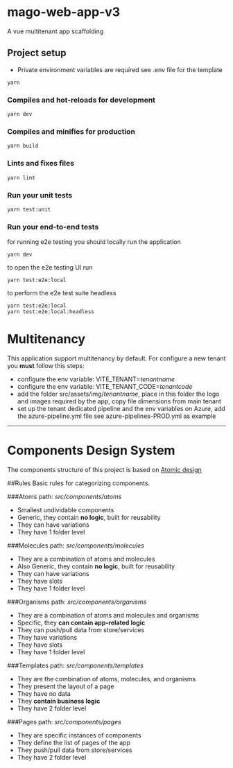 # mago-web-app-v3
A vue multitenant app scaffolding

## Project setup
* Private environment variables are required see .env file for the template
```
yarn
```

### Compiles and hot-reloads for development
```
yarn dev
```

### Compiles and minifies for production
```
yarn build
```

### Lints and fixes files
```
yarn lint
```

### Run your unit tests
```
yarn test:unit
```

### Run your end-to-end tests
for running e2e testing you should locally run the application
```
yarn dev
```
to open the e2e testing UI run
```
yarn test:e2e:local 
```
to perform the e2e test suite headless
```
yarn test:e2e:local 
yarn test:e2e:local:headless
```

# Multitenancy
This application support multitenancy by default.
For configure a new tenant you **must** follow this steps:
- configure the env variable: VITE_TENANT=*tenantname*
- configure the env variable: VITE_TENANT_CODE=*tenantcode*
- add the folder src/assets/img/*tenantname*, place in this folder the logo and images required by the app, copy file dimensions from main tenant
- set up the tenant dedicated pipeline and the env variables on Azure, add the azure-pipeline.yml file see azure-pipelines-PROD.yml as example

---

# Components Design System
The components structure of this project is based on [Atomic design](https://atomicdesign.bradfrost.com/)

##Rules
Basic rules for categorizing components.

###Atoms
path: *src/components/atoms*
- Smallest undividable components
- Generic, they contain **no logic**, built for reusability
- They can have variations
- They have 1 folder level

###Molecules
path: *src/components/molecules*
- They are a combination of atoms and molecules
- Also Generic, they contain **no logic**, built for reusability
- They can have variations
- They have slots
- They have 1 folder level

###Organisms
path: *src/components/organisms*
- They are a combination of atoms and molecules and organisms
- Specific, they **can contain app-related logic**
- They can push/pull data from store/services
- They have variations
- They have slots
- They have 1 folder level

###Templates
path: *src/components/templates*
- They are the combination of atoms, molecules, and organisms
- They present the layout of a page
- They have no data
- They **contain business logic**
- They have 2 folder level

###Pages
path: *src/components/pages*
- They are specific instances of components
- They define the list of pages of the app
- They push/pull data from store/services
- They have 2 folder level
